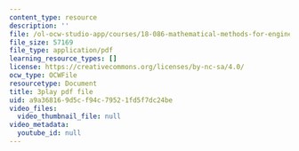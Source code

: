 ```yaml
---
content_type: resource
description: ''
file: /ol-ocw-studio-app/courses/18-086-mathematical-methods-for-engineers-ii-spring-2006/a9a368169d5cf94c79521fd5f7dc24be_iVUsEwSg-lw.pdf
file_size: 57169
file_type: application/pdf
learning_resource_types: []
license: https://creativecommons.org/licenses/by-nc-sa/4.0/
ocw_type: OCWFile
resourcetype: Document
title: 3play pdf file
uid: a9a36816-9d5c-f94c-7952-1fd5f7dc24be
video_files:
  video_thumbnail_file: null
video_metadata:
  youtube_id: null
---
```

